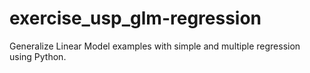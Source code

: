 # exercise_usp_glm-regression
Generalize Linear Model examples  with simple and multiple regression using Python.
